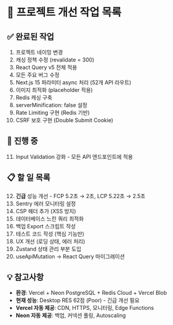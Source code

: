 # 🎯 프로젝트 개선 작업 목록

## ✅ 완료된 작업
1. 프로젝트 네이밍 변경
2. 캐싱 정책 수정 (revalidate = 300)
3. React Query v5 전체 적용
4. 모든 주요 버그 수정
5. Next.js 15 파라미터 async 처리 (52개 API 라우트)
6. 이미지 최적화 (placeholder 적용)
7. Redis 캐싱 구축
8. serverMinification: false 설정
9. Rate Limiting 구현 (Redis 기반)
10. CSRF 보호 구현 (Double Submit Cookie)

## 🔄 진행 중
11. Input Validation 강화 - 모든 API 엔드포인트에 적용

## 📋 할 일 목록
12. **긴급** 성능 개선 - FCP 5.2초 → 2초, LCP 5.22초 → 2.5초
13. Sentry 에러 모니터링 설정
14. CSP 헤더 추가 (XSS 방지)
15. 데이터베이스 느린 쿼리 최적화
16. 백업 Export 스크립트 작성
17. 테스트 코드 작성 (핵심 기능만)
18. UX 개선 (로딩 상태, 에러 처리)
19. Zustand 상태 관리 부분 도입
20. useApiMutation → React Query 마이그레이션

## 💡 참고사항
- **환경**: Vercel + Neon PostgreSQL + Redis Cloud + Vercel Blob
- **현재 성능**: Desktop RES 62점 (Poor) - 긴급 개선 필요
- **Vercel 자동 제공**: CDN, HTTPS, 모니터링, Edge Functions
- **Neon 자동 제공**: 백업, 커넥션 풀링, Autoscaling